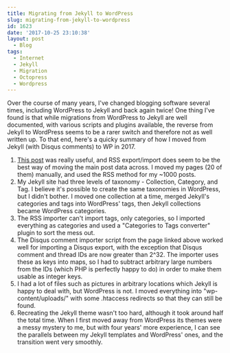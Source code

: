 ```yaml
---
title: Migrating from Jekyll to WordPress
slug: migrating-from-jekyll-to-wordpress
id: 1623
date: '2017-10-25 23:10:38'
layout: post
  - Blog
tags:
  - Internet
  - Jekyll
  - Migration
  - Octopress
  - Wordpress
---
```


Over the course of many years, I've changed blogging software several times, including WordPress to Jekyll and back again twice! One thing I've found is that while migrations from WordPress to Jekyll are well documented, with various scripts and plugins available, the reverse from Jekyll to WordPress seems to be a rarer switch and therefore not as well written up. To that end, here's a quicky summary of how I moved from Jekyll (with Disqus comments) to WP in 2017.

1.  [This post](http://davidlynch.org/blog/2016/01/migrating-from-jekyll-to-wordpress/) was really useful, and RSS export/import does seem to be the best way of moving the main post data across. I moved my pages (20 of them) manually, and used the RSS method for my ~1000 posts.
2.  My Jekyll site had three levels of taxonomy - Collection, Category, and Tag. I believe it's possible to create the same taxonomies in WordPress, but I didn't bother. I moved one collection at a time, merged Jekyll's categories and tags into WordPress' tags, then Jekyll collections became WordPress categories.
3.  The RSS importer can't import tags, only categories, so I imported everything as categories and used a "Categories to Tags converter" plugin to sort the mess out.
4.  The Disqus comment importer script from the page linked above worked well for importing a Disqus export, with the exception that Disqus comment and thread IDs are now greater than 2^32\. The importer uses these as keys into maps, so I had to subtract arbitrary large numbers from the IDs (which PHP is perfectly happy to do) in order to make them usable as integer keys.
5.  I had a lot of files such as pictures in arbitrary locations which Jekyll is happy to deal with, but WordPress is not. I moved everything into "wp-content/uploads/" with some .htaccess redirects so that they can still be found.
6.  Recreating the Jekyll theme wasn't too hard, although it took around half the total time. When I first moved away from WordPress its themes were a messy mystery to me, but with four years' more experience, I can see the parallels between my Jekyll templates and WordPress' ones, and the transition went very smoothly.
